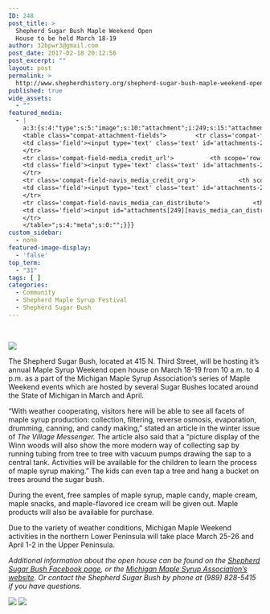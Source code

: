 ```yaml
---
ID: 248
post_title: >
  Shepherd Sugar Bush Maple Weekend Open
  House to be held March 18-19
author: 32bpwr3@gmail.com
post_date: 2017-02-18 20:12:56
post_excerpt: ""
layout: post
permalink: >
  http://www.shepherdhistory.org/shepherd-sugar-bush-maple-weekend-open-house-to-be-held-march-18-19/
published: true
wide_assets:
  - ""
featured_media:
  - |
    a:3:{s:4:"type";s:5:"image";s:10:"attachment";i:249;s:15:"attachment_data";a:33:{s:2:"id";i:249;s:5:"title";s:10:"word-image";s:8:"filename";s:15:"word-image.jpeg";s:3:"url";s:73:"http://www.shepherdhistory.org/wp-content/uploads/2017/02/word-image.jpeg";s:4:"link";s:49:"http://www.shepherdhistory.org/?attachment_id=249";s:3:"alt";s:0:"";s:6:"author";s:1:"1";s:11:"description";s:0:"";s:7:"caption";s:0:"";s:4:"name";s:12:"word-image-9";s:6:"status";s:7:"inherit";s:10:"uploadedTo";i:248;s:4:"date";i:1487448544000;s:8:"modified";i:1487448544000;s:9:"menuOrder";i:0;s:4:"mime";s:10:"image/jpeg";s:4:"type";s:5:"image";s:7:"subtype";s:4:"jpeg";s:4:"icon";s:67:"http://www.shepherdhistory.org/wp-includes/images/media/default.png";s:13:"dateFormatted";s:17:"February 18, 2017";s:6:"nonces";a:3:{s:6:"update";s:10:"c3f95ad1fc";s:6:"delete";s:10:"ddda4be842";s:4:"edit";s:10:"13d11fd694";}s:8:"editLink";s:69:"http://www.shepherdhistory.org/wp-admin/post.php?post=249&action=edit";s:4:"meta";b:0;s:10:"authorName";s:17:"32bpwr3@gmail.com";s:14:"uploadedToLink";s:69:"http://www.shepherdhistory.org/wp-admin/post.php?post=248&action=edit";s:15:"uploadedToTitle";s:10:"(no title)";s:15:"filesizeInBytes";i:695479;s:21:"filesizeHumanReadable";s:6:"679 KB";s:6:"height";i:1875;s:5:"width";i:2500;s:11:"orientation";s:9:"landscape";s:5:"sizes";a:4:{s:9:"thumbnail";a:4:{s:6:"height";i:140;s:5:"width";i:140;s:3:"url";s:81:"http://www.shepherdhistory.org/wp-content/uploads/2017/02/word-image-140x140.jpeg";s:11:"orientation";s:9:"landscape";}s:6:"medium";a:4:{s:6:"height";i:252;s:5:"width";i:336;s:3:"url";s:81:"http://www.shepherdhistory.org/wp-content/uploads/2017/02/word-image-336x252.jpeg";s:11:"orientation";s:9:"landscape";}s:5:"large";a:4:{s:6:"height";i:578;s:5:"width";i:771;s:3:"url";s:81:"http://www.shepherdhistory.org/wp-content/uploads/2017/02/word-image-771x578.jpeg";s:11:"orientation";s:9:"landscape";}s:4:"full";a:4:{s:3:"url";s:73:"http://www.shepherdhistory.org/wp-content/uploads/2017/02/word-image.jpeg";s:6:"height";i:1875;s:5:"width";i:2500;s:11:"orientation";s:9:"landscape";}}s:6:"compat";a:2:{s:4:"item";s:1710:"<input type="hidden" name="attachments[249][menu_order]" value="0" /><p class="media-types media-types-required-info">Required fields are marked <span class="required">*</span></p>
    <table class="compat-attachment-fields">		<tr class='compat-field-media_credit'>			<th scope='row' class='label'><label for='attachments-249-media_credit'><span class='alignleft'>Credit</span><br class='clear' /></label></th>
    <td class='field'><input type='text' class='text' id='attachments-249-media_credit' name='attachments[249][media_credit]' value=''  /></td>
    </tr>
    <tr class='compat-field-media_credit_url'>			<th scope='row' class='label'><label for='attachments-249-media_credit_url'><span class='alignleft'>Credit URL</span><br class='clear' /></label></th>
    <td class='field'><input type='text' class='text' id='attachments-249-media_credit_url' name='attachments[249][media_credit_url]' value=''  /></td>
    </tr>
    <tr class='compat-field-navis_media_credit_org'>			<th scope='row' class='label'><label for='attachments-249-navis_media_credit_org'><span class='alignleft'>Organization</span><br class='clear' /></label></th>
    <td class='field'><input type='text' class='text' id='attachments-249-navis_media_credit_org' name='attachments[249][navis_media_credit_org]' value=''  /></td>
    </tr>
    <tr class='compat-field-navis_media_can_distribute'>			<th scope='row' class='label'><label for='attachments-249-navis_media_can_distribute'><span class='alignleft'>Can<br />distribute?</span><br class='clear' /></label></th>
    <td class='field'><input id="attachments[249][navis_media_can_distribute]" name="attachments[249][navis_media_can_distribute]" type="checkbox" value="1"  /></td>
    </tr>
    </table>";s:4:"meta";s:0:"";}}}
custom_sidebar:
  - none
featured-image-display:
  - 'false'
top_term:
  - "31"
tags: [ ]
categories:
  - Community
  - Shepherd Maple Syrup Festival
  - Shepherd Sugar Bush
---
```

&nbsp;

<img class="wp-image-249" src="http://www.shepherdhistory.org/wp-content/uploads/2017/02/word-image.jpeg" />

The Shepherd Sugar Bush, located at 415 N. Third Street, will be hosting it’s annual Maple Syrup Weekend open house on March 18-19 from 10 a.m. to 4 p.m. as a part of the Michigan Maple Syrup Association’s series of Maple Weekend events which are hosted by several Sugar Bushes located around the State of Michigan in March and April.

“With weather cooperating, visitors here will be able to see all facets of maple syrup production: collection, filtering, reverse osmosis, evaporation, drumming, canning, and candy making,” stated an article in the winter issue of <em>The Village Messenger. </em>The article also said that a “picture display of the Winn woods will also show the more modern way of collecting sap by running tubing from tree to tree with vacuum pumps drawing the sap to a central tank. Activities will be available for the children to learn the process of maple syrup making.” The kids can even tap a tree and hang a bucket on trees around the sugar bush.

During the event, free samples of maple syrup, maple candy, maple cream, maple snacks, and maple-flavored ice cream will be given out. Maple products will also be available for purchase.

Due to the variety of weather conditions, Michigan Maple Weekend activities in the northern Lower Peninsula will take place March 25-26 and April 1-2 in the Upper Peninsula.

<em>Additional information about the open house can be found on the </em><a href="https://www.facebook.com/shepherdsugarbush/"><em>Shepherd Sugar Bush Facebook page</em></a><em>, or the </em><a href="http://www.mi-maplesyrup.com"><em>Michigan Maple Syrup Association’s website</em></a><em>. Or contact the Shepherd Sugar Bush by phone at (989) 828-5415 if you have questions.</em>

<img class="wp-image-250" src="http://www.shepherdhistory.org/wp-content/uploads/2017/02/word-image-1.jpeg" /> <img class="wp-image-251" src="http://www.shepherdhistory.org/wp-content/uploads/2017/02/word-image-2.jpeg" />